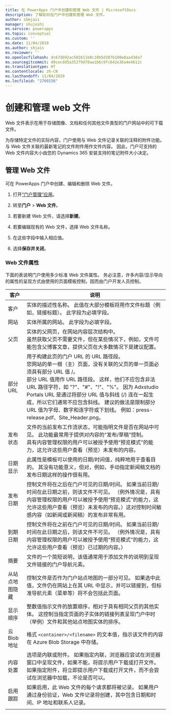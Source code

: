 ```yaml
---
title: 在 PowerApps 门户中创建和管理 Web 文件 | MicrosoftDocs
description: 了解如何在门户中创建和管理 Web 文件。
author: sbmjais
manager: shujoshi
ms.service: powerapps
ms.topic: conceptual
ms.custom: ''
ms.date: 11/04/2019
ms.author: shjais
ms.reviewer: ''
ms.openlocfilehash: dc67db92ac502611b0c10b5d387b100e8aa43da7
ms.sourcegitcommit: d9cecdd5a35279d78aa1b6c9fc642e36a4e4612c
ms.translationtype: HT
ms.contentlocale: zh-CN
ms.lasthandoff: 11/04/2019
ms.locfileid: "2760158"
---
```

# <a name="create-and-manage-web-files"></a>创建和管理 web 文件

Web 文件表示在用于存储图像、文档和任何其他文件类型的门户网站中的可下载文件。

为存储特定文件的实际内容，门户使用与 Web 文件记录关联的注释的附件功能。 与 Web 文件关联的最新笔记的文件附件用作文件内容。 因此，门户可支持的 Web 文件内容大小由您的 Dynamics 365 安装支持的笔记附件大小决定。

## <a name="manage-web-files"></a>管理 Web 文件

可在 PowerApps 门户中创建、编辑和删除 Web 文件。

1. 打开[“门户管理”应用](configure-portal.md)。

2. 转至**门户** > **Web 文件**。

3. 若要新建 Web 文件，请选择**新建**。

4. 若要编辑现有的 Web 文件，选择 Web 文件名称。

5. 在这些字段中输入相应值。

6. 选择**保存并关闭**。

### <a name="web-file-attributes"></a>Web 文件属性

下面的表说明门户使用多少标准 Web 文件属性。 务必注意，许多内容/显示导向的属性的呈现方式由使用的页面模板控制，因而由门户开发人员控制。

| 客户                | 说明               |
|---------------------|-----------------------|
|客户 |实体的描述性名称。 此值在大部分模板将用作文件标题（例如，链接标题）。 此字段为必填字段。   |
|网站   |实体所属的网站。 此字段为必填字段。   |
|父页   |实体的父网页，在网站内容层次结构中。 <br>虽然获取父页不需要文件，但在某些情况下，例如，文件可能包含父博客文章，提供父页在大多数情况下是建议配置。  |
|部分 URL   |用于构建此页的门户 URL 的 URL 路径段。 <br>您网站的单一根（主）页面，没有关联的父页的单一页面必须具有部分 URL 值 /。<br>部分 URL 值用作 URL 路径段。 这样，他们不应包含非法 URL 路径字符，如 "?"、"#"、"!"、"%"。 因为 Adxstudio Portals URL 是通过将部分 URL 值与斜线 (/) 连在一起生成，所以它们通常不应包含斜线。 建议的做法是限制部分 URL 值为字母、数字和连字符或下划线。 例如：press-release.pdf、Site_Header.png。  |
|发布状态   |文件的当前发布工作流状态，可能指明文件是否在网站中可见。 此功能最常用于提供对内容的“发布/草稿”控制。<br>具有内容管理权限的用户可以被授予使用“预览模式”的能力，这允许这些用户查看（预览）未发布的内容。   |
| 日期显示        | 此属性是模板可以使用的日期/时间值，纯粹地用于查看目的。 其没有功能意义，但对，例如，手动指定新闻稿文档的发布日期这样的操作很有用。    |
| 发布日期        | 控制文件将在之后在门户可见的日期/时间。 如果当前日期/时间在此日期之前，则该文件不可见。 （例外情况是，具有内容管理权限的用户可以被授予使用“预览模式”的能力，这允许这些用户查看（预览）未发布的内容。）这对控制时间敏感内容（如新闻或新闻稿）的发布非常有用。 |
| 到期日期     | 控制文件将在之前在门户可见的日期/时间。 如果当前日期/时间在此日期之后，则该文件不可见。 （例外情况是，具有内容管理权限的用户可以被授予使用“预览模式”的能力，这允许这些用户查看（预览）已过期的内容。）                |
| 摘要             | 文件的一个简短说明，该值通常用于添加文件的说明到呈现文件链接的门户导航元素。      |
| 从站点地图隐藏 | 控制文件是否作为门户站点地图的一部分可见。 如果选中此值，文件仍在网站上在其 URL 中显示，并可以链接到，但标准导航元素（菜单等）将不会包括此页面。      |
| 显示顺序       | 整数值指示文件的放置顺序，相对于具有相同父页的其他实体。 这控制当指定页面的子实体的链接列表呈现门户中时（举例）文件和其他站点地图实体的排序。      |
| 云 Blob 地址  | 格式 `<container>/<filename>` 的文本值，指示该文件的内容在 Azure Blob Storage 中存储。        |
| 内容处置 | 选项是内联或附件。 如果指定内联，浏览器应尝试在浏览器窗口中呈现文件，如果不能，将提示用户下载或打开文件。 如果指定附件，将立即提示用户下载或打开文件，而不会尝试在浏览器中加载，不论是否可以。                                                                                        |
| 启用跟踪     | 如果启用，此 Web 文件的每个请求都将被记录。 如果用户通过身份验证，Web 文件记录将创建，其中包含日期和时间、IP 地址和联系人记录。      |
|||



